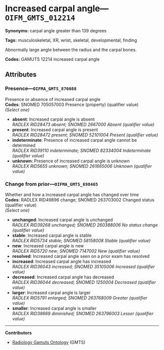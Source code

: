 # Increased carpal angle—`OIFM_GMTS_012214`

**Synonyms:** carpal angle greater than 139 degrees

**Tags:** musculoskeletal, XR, wrist, skeletal, developmental, finding

Abnormally large angle between the radius and the carpal bones.

**Codes:** GAMUTS 12214 increased carpal angle

## Attributes

### Presence—`OIFMA_GMTS_870088`

Presence or absence of increased carpal angle  
**Codes**: SNOMED 705057003 Presence (property) (qualifier value)  
*(Select one)*

- **absent**: Increased carpal angle is absent  
_RADLEX RID28473 absent; SNOMED 2667000 Absent (qualifier value)_
- **present**: Increased carpal angle is present  
_RADLEX RID28472 present; SNOMED 52101004 Present (qualifier value)_
- **indeterminate**: Presence of increased carpal angle cannot be determined  
_RADLEX RID39110 indeterminate; SNOMED 82334004 Indeterminate (qualifier value)_
- **unknown**: Presence of increased carpal angle is unknown  
_RADLEX RID5655 unknown; SNOMED 261665006 Unknown (qualifier value)_

### Change from prior—`OIFMA_GMTS_698465`

Whether and how a increased carpal angle has changed over time  
**Codes**: RADLEX RID49896 change; SNOMED 263703002 Changed status (qualifier value)  
*(Select one)*

- **unchanged**: Increased carpal angle is unchanged  
_RADLEX RID39268 unchanged; SNOMED 260388006 No status change (qualifier value)_
- **stable**: Increased carpal angle is stable  
_RADLEX RID5734 stable; SNOMED 58158008 Stable (qualifier value)_
- **new**: Increased carpal angle is new  
_RADLEX RID5720 new; SNOMED 7147002 New (qualifier value)_
- **resolved**: Increased carpal angle seen on a prior exam has resolved  
- **increased**: Increased carpal angle has increased  
_RADLEX RID36043 increased; SNOMED 35105006 Increased (qualifier value)_
- **decreased**: Increased carpal angle has decreased  
_RADLEX RID36044 decreased; SNOMED 1250004 Decreased (qualifier value)_
- **larger**: Increased carpal angle is larger  
_RADLEX RID5791 enlarged; SNOMED 263768009 Greater (qualifier value)_
- **smaller**: Increased carpal angle is smaller  
_RADLEX RID38669 diminished; SNOMED 263796003 Lesser (qualifier value)_

---

**Contributors**

- [Radiology Gamuts Ontology](https://gamuts.net/) (GMTS)
